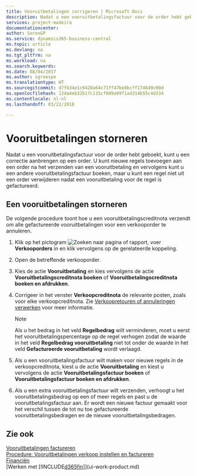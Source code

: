 ```yaml
---
title: Vooruitbetalingen corrigeren | Microsoft Docs
description: Nadat u een vooruitbetalingsfactuur voor de order hebt geboekt, kunt u een correctie aanbrengen op een order. U kunt nieuwe regels toevoegen aan een order na het verzenden van een vooruitbetaling en vervolgens kunt u een andere vooruitbetalingsfactuur boeken, maar u kunt een regel niet uit een order verwijderen nadat een vooruitbetaling voor de regel is gefactureerd.
services: project-madeira
documentationcenter: 
author: SorenGP
ms.service: dynamics365-business-central
ms.topic: article
ms.devlang: na
ms.tgt_pltfrm: na
ms.workload: na
ms.search.keywords: 
ms.date: 08/04/2017
ms.author: sgroespe
ms.translationtype: HT
ms.sourcegitcommit: d7fb34e1c9428a64c71ff47be8bcff174649c00d
ms.openlocfilehash: 12da4eb32b17c115cf089a09f1ad314b55c4d334
ms.contentlocale: nl-nl
ms.lasthandoff: 03/22/2018

---
```

# <a name="correct-prepayments"></a>Vooruitbetalingen storneren
Nadat u een vooruitbetalingsfactuur voor de order hebt geboekt, kunt u een correctie aanbrengen op een order. U kunt nieuwe regels toevoegen aan een order na het verzenden van een vooruitbetaling en vervolgens kunt u een andere vooruitbetalingsfactuur boeken, maar u kunt een regel niet uit een order verwijderen nadat een vooruitbetaling voor de regel is gefactureerd.  

## <a name="to-correct-a-prepayment"></a>Een vooruitbetalingen storneren
De volgende procedure toont hoe u een vooruitbetalingscreditnota verzendt om alle gefactureerde vooruitbetalingen voor een verkooporder te annuleren.  
1. Klik op het pictogram ![Zoeken naar pagina of rapport](media/ui-search/search_small.png "pictogram Zoeken naar pagina of rapport"), voer **Verkooporders** in en klik vervolgens op de gerelateerde koppeling.  
2. Open de betreffende verkooporder.
3. Kies de actie **Vooruitbetaling** en kies vervolgens de actie **Vooruitbetalingscreditnota boeken** of **Vooruitbetalingscreditnota boeken en afdrukken**.  
4. Corrigeer in het venster **Verkoopcreditnota** de relevante posten, zoals voor elke verkoopcreditnota. Zie [Verkoopretouren of annuleringen verwerken](sales-how-process-sales-returns-cancellations.md) voor meer informatie.     

    > [!NOTE]  
    > Als u het bedrag in het veld **Regelbedrag** wilt verminderen, moet u eerst het vooruitbetalingspercentage op de regel verhogen zodat de waarde in het veld **Regelbedrag vooruitbetaling** niet tot onder de waarde in het veld **Gefactureerde vooruitbetaling** wordt verlaagd.

5. Als u een vooruitbetalingsfactuur wilt maken voor nieuwe regels in de verkoopcreditnota, kiest u de actie **Vooruitbetaling** en kiest u vervolgens de actie **Vooruitbetalingsfactuur boeken** of **Vooruitbetalingsfactuur boeken en afdrukken**.  
6. Als u een extra vooruitbetalingsfactuur wilt verzenden, verhoogt u het vooruitbetalingsbedrag op een of meer regels en past u de vooruitbetalingsfactuur aan. Er wordt een nieuwe factuur gemaakt voor het verschil tussen de tot nu toe gefactureerde vooruitbetalingsbedragen en de nieuwe vooruitbetalingsbedragen.  

## <a name="see-also"></a>Zie ook  
[Vooruitbetalingen factureren](finance-invoice-prepayments.md)  
[Procedure: Vooruitbetalingen verkoop instellen en factureren](walkthrough-setting-up-and-invoicing-sales-prepayments.md)  
[Financiën](finance.md)  
[Werken met [!INCLUDE[d365fin](includes/d365fin_md.md)]](ui-work-product.md)

